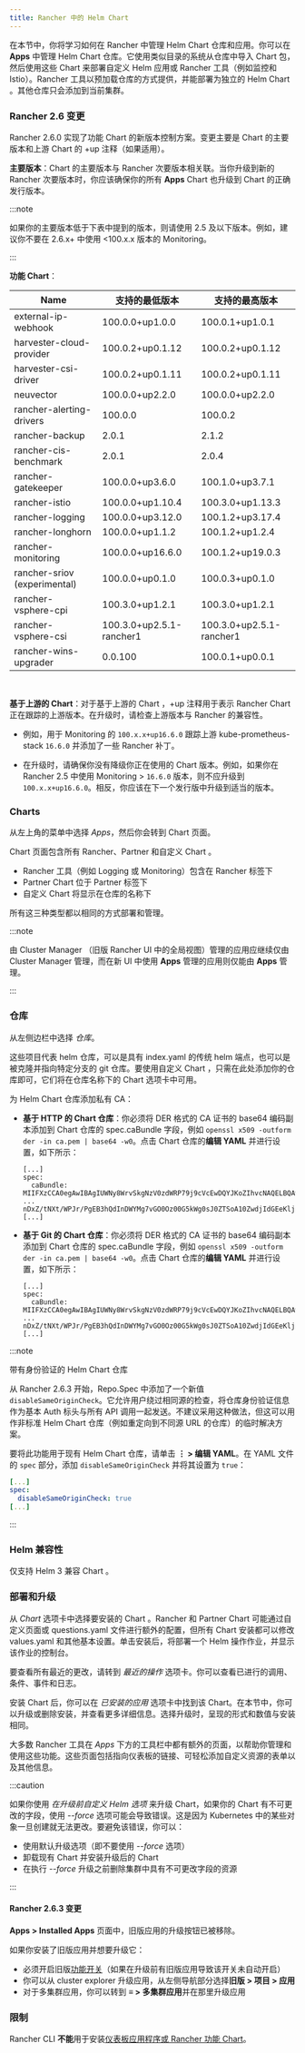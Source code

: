 ```yaml
---
title: Rancher 中的 Helm Chart
---
```


在本节中，你将学习如何在 Rancher 中管理 Helm Chart 仓库和应用。你可以在 **Apps** 中管理 Helm Chart 仓库。它使用类似目录的系统从仓库中导入 Chart 包，然后使用这些 Chart 来部署自定义 Helm 应用或 Rancher 工具（例如监控和 Istio）。Rancher 工具以预加载仓库的方式提供，并能部署为独立的 Helm Chart 。其他仓库只会添加到当前集群。

### Rancher 2.6 变更

Rancher 2.6.0 实现了功能 Chart 的新版本控制方案。变更主要是 Chart 的主要版本和上游 Chart 的 +up 注释（如果适用）。

**主要版本**：Chart 的主要版本与 Rancher 次要版本相关联。当你升级到新的 Rancher 次要版本时，你应该确保你的所有 **Apps** Chart 也升级到 Chart 的正确发行版本。

:::note

如果你的主要版本低于下表中提到的版本，则请使用 2.5 及以下版本。例如，建议你不要在 2.6.x+ 中使用 <100.x.x 版本的 Monitoring。

:::

**功能 Chart**：

| **Name** | **支持的最低版本** | **支持的最高版本** |
| ---------------- | ------------ | ------------ |
| external-ip-webhook | 100.0.0+up1.0.0 | 100.0.1+up1.0.1 |
| harvester-cloud-provider | 100.0.2+up0.1.12 | 100.0.2+up0.1.12 |
| harvester-csi-driver | 100.0.2+up0.1.11 | 100.0.2+up0.1.11 |
| neuvector | 100.0.0+up2.2.0 | 100.0.0+up2.2.0 |
| rancher-alerting-drivers | 100.0.0 | 100.0.2 |
| rancher-backup | 2.0.1 | 2.1.2 |
| rancher-cis-benchmark | 2.0.1 | 2.0.4 |
| rancher-gatekeeper | 100.0.0+up3.6.0 | 100.1.0+up3.7.1 |
| rancher-istio | 100.0.0+up1.10.4 | 100.3.0+up1.13.3 |
| rancher-logging | 100.0.0+up3.12.0 | 100.1.2+up3.17.4 |
| rancher-longhorn | 100.0.0+up1.1.2 | 100.1.2+up1.2.4 |
| rancher-monitoring | 100.0.0+up16.6.0 | 100.1.2+up19.0.3 |
| rancher-sriov (experimental) | 100.0.0+up0.1.0 | 100.0.3+up0.1.0 |
| rancher-vsphere-cpi | 100.3.0+up1.2.1 | 100.3.0+up1.2.1 |
| rancher-vsphere-csi | 100.3.0+up2.5.1-rancher1 | 100.3.0+up2.5.1-rancher1 |
| rancher-wins-upgrader | 0.0.100 | 100.0.1+up0.0.1 |

<br/>

**基于上游的 Chart**：对于基于上游的 Chart ，+up 注释用于表示 Rancher Chart 正在跟踪的上游版本。在升级时，请检查上游版本与 Rancher 的兼容性。

- 例如，用于 Monitoring 的 `100.x.x+up16.6.0` 跟踪上游 kube-prometheus-stack `16.6.0` 并添加了一些 Rancher 补丁。

- 在升级时，请确保你没有降级你正在使用的 Chart 版本。例如，如果你在 Rancher 2.5 中使用 Monitoring > `16.6.0` 版本，则不应升级到 `100.x.x+up16.6.0`。相反，你应该在下一个发行版中升级到适当的版本。


### Charts

从左上角的菜单中选择 _Apps_，然后你会转到 Chart 页面。

Chart 页面包含所有 Rancher、Partner 和自定义 Chart 。

* Rancher 工具（例如 Logging 或 Monitoring）包含在 Rancher 标签下
* Partner Chart 位于 Partner 标签下
* 自定义 Chart 将显示在仓库的名称下

所有这三种类型都以相同的方式部署和管理。

:::note

由 Cluster Manager （旧版 Rancher UI 中的全局视图）管理的应用应继续仅由 Cluster Manager 管理，而在新 UI 中使用 <b>Apps</b> 管理的应用则仅能由 <b>Apps</b> 管理。

:::

### 仓库

从左侧边栏中选择 _仓库_。

这些项目代表 helm 仓库，可以是具有 index.yaml 的传统 helm 端点，也可以是被克隆并指向特定分支的 git 仓库。要使用自定义 Chart ，只需在此处添加你的仓库即可，它们将在仓库名称下的 Chart 选项卡中可用。

为 Helm Chart 仓库添加私有 CA：

- **基于 HTTP 的 Chart 仓库**：你必须将 DER 格式的 CA 证书的 base64 编码副本添加到 Chart 仓库的 spec.caBundle 字段，例如 `openssl x509 -outform der -in ca.pem | base64 -w0`。点击 Chart 仓库的**编辑 YAML** 并进行设置，如下所示：<br/>
   ```
   [...]
   spec:
     caBundle:
   MIIFXzCCA0egAwIBAgIUWNy8WrvSkgNzV0zdWRP79j9cVcEwDQYJKoZIhvcNAQELBQAwPzELMAkGA1UEBhMCVVMxCzAJBgNVBAgMAkNBMRQwEgYDVQQKDAtNeU9yZywgSW5jLjENMAsGA1UEAwwEcm9vdDAeFw0yMTEyMTQwODMyMTdaFw0yNDEwMDMwODMyMT
   ...
   nDxZ/tNXt/WPJr/PgEB3hQdInDWYMg7vGO0Oz00G5kWg0sJ0ZTSoA10ZwdjIdGEeKlj1NlPyAqpQ+uDnmx6DW+zqfYtLnc/g6GuLLVPamraqN+gyU8CHwAWPNjZonFN9Vpg0PIk1I2zuOc4EHifoTAXSpnjfzfyAxCaZsnTptimlPFJJqAMj+FfDArGmr4=
   [...]
   ```


- **基于 Git 的 Chart 仓库**：你必须将 DER 格式的 CA 证书的 base64 编码副本添加到 Chart 仓库的 spec.caBundle 字段，例如 `openssl x509 -outform der -in ca.pem | base64 -w0`。点击 Chart 仓库的**编辑 YAML** 并进行设置，如下所示：<br/>
   ```
   [...]
   spec:
     caBundle:
   MIIFXzCCA0egAwIBAgIUWNy8WrvSkgNzV0zdWRP79j9cVcEwDQYJKoZIhvcNAQELBQAwPzELMAkGA1UEBhMCVVMxCzAJBgNVBAgMAkNBMRQwEgYDVQQKDAtNeU9yZywgSW5jLjENMAsGA1UEAwwEcm9vdDAeFw0yMTEyMTQwODMyMTdaFw0yNDEwMDMwODMyMT
   ...
   nDxZ/tNXt/WPJr/PgEB3hQdInDWYMg7vGO0Oz00G5kWg0sJ0ZTSoA10ZwdjIdGEeKlj1NlPyAqpQ+uDnmx6DW+zqfYtLnc/g6GuLLVPamraqN+gyU8CHwAWPNjZonFN9Vpg0PIk1I2zuOc4EHifoTAXSpnjfzfyAxCaZsnTptimlPFJJqAMj+FfDArGmr4=
   [...]
   ```


:::note

带有身份验证的 Helm Chart 仓库

从 Rancher 2.6.3 开始，Repo.Spec 中添加了一个新值 `disableSameOriginCheck`。它允许用户绕过相同源的检查，将仓库身份验证信息作为基本 Auth 标头与所有 API 调用一起发送。不建议采用这种做法，但这可以用作非标准 Helm Chart 仓库（例如重定向到不同源 URL 的仓库）的临时解决方案。

要将此功能用于现有 Helm Chart 仓库，请单击 <b>⋮ > 编辑 YAML</b>。在 YAML 文件的 `spec` 部分，添加 `disableSameOriginCheck` 并将其设置为 `true`：

```yaml
[...]
spec:
  disableSameOriginCheck: true
[...]
```

:::

### Helm 兼容性

仅支持 Helm 3 兼容 Chart 。


### 部署和升级

从 _Chart_ 选项卡中选择要安装的 Chart 。Rancher 和 Partner Chart 可能通过自定义页面或 questions.yaml 文件进行额外的配置，但所有 Chart 安装都可以修改 values.yaml 和其他基本设置。单击安装后，将部署一个 Helm 操作作业，并显示该作业的控制台。

要查看所有最近的更改，请转到 _最近的操作_ 选项卡。你可以查看已进行的调用、条件、事件和日志。

安装 Chart 后，你可以在 _已安装的应用_ 选项卡中找到该 Chart。在本节中，你可以升级或删除安装，并查看更多详细信息。选择升级时，呈现的形式和数值与安装相同。

大多数 Rancher 工具在 _Apps_ 下方的工具栏中都有额外的页面，以帮助你管理和使用这些功能。这些页面包括指向仪表板的链接、可轻松添加自定义资源的表单以及其他信息。

:::caution

如果你使用 _在升级前自定义 Helm 选项_ 来升级 Chart，如果你的 Chart 有不可更改的字段，使用 _--force_ 选项可能会导致错误。这是因为 Kubernetes 中的某些对象一旦创建就无法更改。要避免该错误，你可以：

* 使用默认升级选项（即不要使用 _--force_ 选项）
* 卸载现有 Chart 并安装升级后的 Chart
* 在执行 _--force_ 升级之前删除集群中具有不可更改字段的资源

:::

#### Rancher 2.6.3 变更

**Apps > Installed Apps** 页面中，旧版应用的升级按钮已被移除。

如果你安装了旧版应用并想要升级它：

- 必须开启旧版[功能开关](enable-experimental-features.md)（如果在升级前有旧版应用导致该开关未自动开启）
- 你可以从 cluster explorer 升级应用，从左侧导航部分选择**旧版 > 项目 > 应用**
- 对于多集群应用，你可以转到 **≡ > 多集群应用**并在那里升级应用

### 限制

Rancher CLI **不能**用于安装[仪表板应用程序或 Rancher 功能 Chart](helm-charts-in-rancher.md)。
